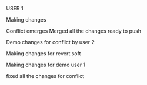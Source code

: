 USER 1 

Making changes 

Conflict emerges 
Merged all the changes ready to push




Demo changes for conflict by user 2

Making changes for revert soft 

Making changes for demo user 1

fixed all the changes for conflict


